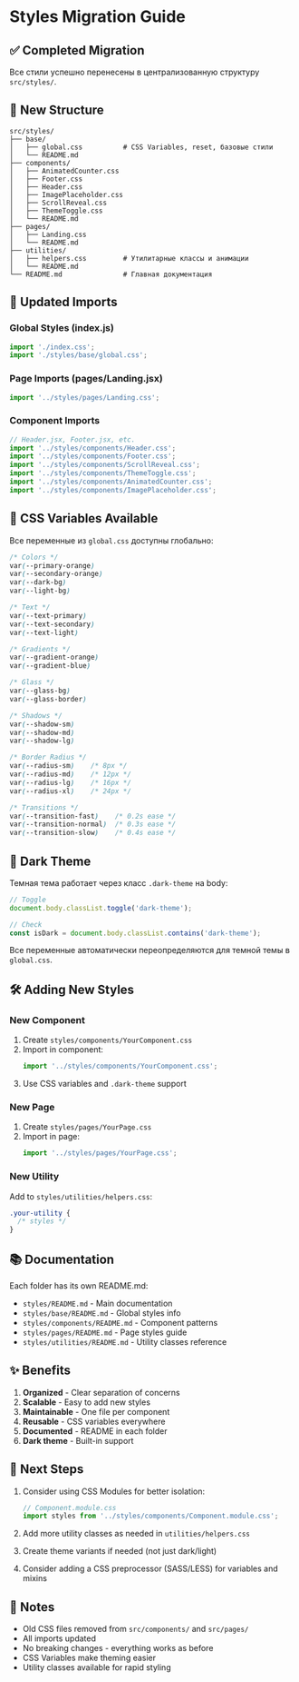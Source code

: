 # Styles Migration Guide

## ✅ Completed Migration

Все стили успешно перенесены в централизованную структуру `src/styles/`.

## 📁 New Structure

```
src/styles/
├── base/
│   ├── global.css          # CSS Variables, reset, базовые стили
│   └── README.md
├── components/
│   ├── AnimatedCounter.css
│   ├── Footer.css
│   ├── Header.css
│   ├── ImagePlaceholder.css
│   ├── ScrollReveal.css
│   ├── ThemeToggle.css
│   └── README.md
├── pages/
│   ├── Landing.css
│   └── README.md
├── utilities/
│   ├── helpers.css         # Утилитарные классы и анимации
│   └── README.md
└── README.md               # Главная документация
```

## 🔄 Updated Imports

### Global Styles (index.js)
```javascript
import './index.css';
import './styles/base/global.css';
```

### Page Imports (pages/Landing.jsx)
```javascript
import '../styles/pages/Landing.css';
```

### Component Imports
```javascript
// Header.jsx, Footer.jsx, etc.
import '../styles/components/Header.css';
import '../styles/components/Footer.css';
import '../styles/components/ScrollReveal.css';
import '../styles/components/ThemeToggle.css';
import '../styles/components/AnimatedCounter.css';
import '../styles/components/ImagePlaceholder.css';
```

## 🎨 CSS Variables Available

Все переменные из `global.css` доступны глобально:

```css
/* Colors */
var(--primary-orange)
var(--secondary-orange)
var(--dark-bg)
var(--light-bg)

/* Text */
var(--text-primary)
var(--text-secondary)
var(--text-light)

/* Gradients */
var(--gradient-orange)
var(--gradient-blue)

/* Glass */
var(--glass-bg)
var(--glass-border)

/* Shadows */
var(--shadow-sm)
var(--shadow-md)
var(--shadow-lg)

/* Border Radius */
var(--radius-sm)    /* 8px */
var(--radius-md)    /* 12px */
var(--radius-lg)    /* 16px */
var(--radius-xl)    /* 24px */

/* Transitions */
var(--transition-fast)    /* 0.2s ease */
var(--transition-normal)  /* 0.3s ease */
var(--transition-slow)    /* 0.4s ease */
```

## 🌙 Dark Theme

Темная тема работает через класс `.dark-theme` на body:

```javascript
// Toggle
document.body.classList.toggle('dark-theme');

// Check
const isDark = document.body.classList.contains('dark-theme');
```

Все переменные автоматически переопределяются для темной темы в `global.css`.

## 🛠️ Adding New Styles

### New Component
1. Create `styles/components/YourComponent.css`
2. Import in component:
   ```javascript
   import '../styles/components/YourComponent.css';
   ```
3. Use CSS variables and `.dark-theme` support

### New Page
1. Create `styles/pages/YourPage.css`
2. Import in page:
   ```javascript
   import '../styles/pages/YourPage.css';
   ```

### New Utility
Add to `styles/utilities/helpers.css`:
```css
.your-utility {
  /* styles */
}
```

## 📚 Documentation

Each folder has its own README.md:
- `styles/README.md` - Main documentation
- `styles/base/README.md` - Global styles info
- `styles/components/README.md` - Component patterns
- `styles/pages/README.md` - Page styles guide
- `styles/utilities/README.md` - Utility classes reference

## ✨ Benefits

1. **Organized** - Clear separation of concerns
2. **Scalable** - Easy to add new styles
3. **Maintainable** - One file per component
4. **Reusable** - CSS variables everywhere
5. **Documented** - README in each folder
6. **Dark theme** - Built-in support

## 🚀 Next Steps

1. Consider using CSS Modules for better isolation:
   ```javascript
   // Component.module.css
   import styles from '../styles/components/Component.module.css';
   ```

2. Add more utility classes as needed in `utilities/helpers.css`

3. Create theme variants if needed (not just dark/light)

4. Consider adding a CSS preprocessor (SASS/LESS) for variables and mixins

## 📝 Notes

- Old CSS files removed from `src/components/` and `src/pages/`
- All imports updated
- No breaking changes - everything works as before
- CSS Variables make theming easier
- Utility classes available for rapid styling
